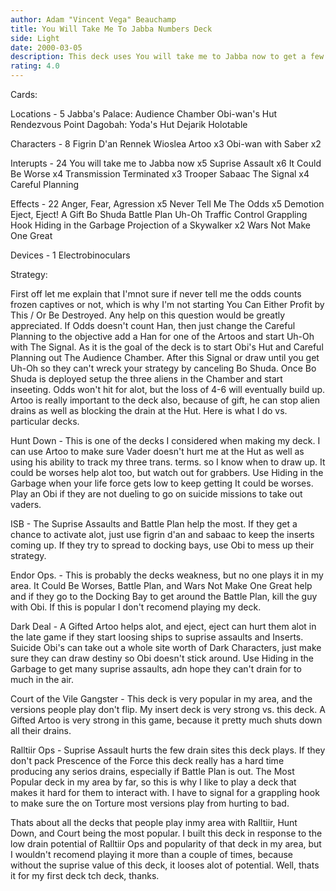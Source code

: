 ```yaml
---
author: Adam "Vincent Vega" Beauchamp
title: You Will Take Me To Jabba Numbers Deck
side: Light
date: 2000-03-05
description: This deck uses You will take me to Jabba now to get a few key aliens to the audience chamber while inserting.
rating: 4.0
---
```

Cards: 

Locations - 5
Jabba's Palace: Audience Chamber
Obi-wan's Hut
Rendezvous Point
Dagobah: Yoda's Hut
Dejarik Holotable

Characters - 8
Figrin D'an
Rennek
Wioslea
Artoo x3
Obi-wan with Saber x2

Interupts - 24
You will take me to Jabba now x5
Suprise Assault x6
It Could Be Worse x4
Transmission Terminated x3
Trooper Sabaac
The Signal x4
Careful Planning

Effects - 22
Anger, Fear, Agression x5
Never Tell Me The Odds x5
Demotion
Eject, Eject!
A Gift
Bo Shuda
Battle Plan
Uh-Oh
Traffic Control
Grappling Hook
Hiding in the Garbage
Projection of a Skywalker x2
Wars Not Make One Great

Devices - 1
Electrobinoculars 

Strategy: 

First off let me explain that I'mnot sure if never tell me the odds counts frozen captives or not, which is why I'm not starting You Can Either Profit by This / Or Be Destroyed. Any help on this question would be greatly appreciated. If Odds doesn't count Han, then just change the Careful Planning to the objective add a Han for one of the Artoos and start Uh-Oh with The Signal. As it is the goal of the deck is to start Obi's Hut and Careful Planning out The Audience Chamber. After this Signal or draw until you get Uh-Oh so they can't wreck your strategy by canceling Bo Shuda. Once Bo Shuda is deployed setup the three aliens in the Chamber and start inseeting. Odds won't hit for alot, but the loss of 4-6 will eventually build up. Artoo is really important to the deck also, because of  gift, he can stop alien drains as well as blocking the drain at the Hut. Here is what I do vs. particular decks.

Hunt Down - This is one of the decks I considered when making my deck. I can use Artoo to make sure Vader doesn't hurt me at the Hut as well as using his ability to track my three trans. terms. so I know when to draw up. It could be worses help alot too, but watch out for grabbers. Use Hiding in the Garbage when your life force gets low to keep getting It could be worses. Play an Obi if they are not dueling to go on suicide missions to take out vaders.

ISB - The Suprise Assaults and Battle Plan help the most. If they get a chance to activate alot, just use figrin d'an and sabaac to keep the inserts coming up. If they try to spread to docking bays, use Obi to mess up their strategy.

Endor Ops. - This is probably the decks weakness, but no one plays it in my area. It Could Be Worses, Battle Plan, and Wars Not Make One Great help and if they go to the Docking Bay to get around the Battle Plan, kill the guy with Obi. If this is popular I don't recomend playing my deck.

Dark Deal - A Gifted Artoo helps alot, and eject, eject can hurt them alot in the late game if they start loosing ships to suprise assaults and Inserts. Suicide Obi's can take out a whole site worth of Dark Characters, just make sure they can draw destiny so Obi doesn't stick around. Use Hiding in the Garbage to get many suprise assaults, adn hope they can't drain for to much in the air.

Court of the Vile Gangster - This deck is very popular in my area, and the versions people play don't flip. My insert deck is very strong vs. this deck. A Gifted Artoo is very strong in this game, because it pretty much shuts down all their drains.

Ralltiir Ops - Suprise Assault hurts the few drain sites this deck plays. If they don't pack Prescence of the Force this deck really has a hard time producing any serios drains, especially if Battle Plan is out. The Most Popular deck in my area by far, so this is why I like to play a deck that makes it hard for them to interact with. I have to signal for a grappling hook to make sure the on Torture most versions play from hurting to bad.

Thats about all the decks that people play inmy area with Ralltiir, Hunt Down, and Court being the most popular. I built this deck in response to the low drain potential of Ralltiir Ops and popularity of that deck in my area, but I wouldn't recomend playing it more than a couple of times, because without the suprise value of this deck, it looses alot of potential. Well, thats it for my first deck tch deck, thanks. 